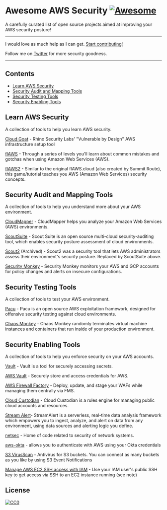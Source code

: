  

# Awesome AWS Security [![Awesome](https://awesome.re/badge.svg)](https://awesome.re)

A carefully curated list of open source projects aimed at improving your AWS security posture!

---

I would love as much help as I can get. [Start contributing!](https://github.com/C8H10N4OO/awesome-aws-security/blob/master/contributing.md)

Follow me on [Twitter](https://twitter.com/coffeewithayman) for more security goodness.

---

## Contents

- [Learn AWS Security](#Learn-AWS-Security)
- [Security Audit and Mapping Tools](#Security-Audit-and-Mapping-Tools)
- [Security Testing Tools](#Security-Testing-Tools)
- [Security Enabling Tools](#Security-Enabling-Tools)

## Learn AWS Security

A collection of tools to help you learn AWS security.

[Cloud Goat](https://github.com/RhinoSecurityLabs/cloudgoat) - Rhino Security Labs' "Vulnerable by Design" AWS infrastructure setup tool

[flAWS](http://flaws.cloud/) - Through a series of levels you'll learn about common mistakes and gotchas when using Amazon Web Services (AWS).

[flAWS2](http://flaws2.cloud/) - Similar to the original flAWS.cloud (also created by Summit Route), this game/tutorial teaches you AWS (Amazon Web Services) security concepts. 

## Security Audit and Mapping Tools

A collection of tools to help you understand more about your AWS environment.

[CloudMapper](https://github.com/duo-labs/cloudmapper) - CloudMapper helps you analyze your Amazon Web Services (AWS) environments. 

[ScoutSuite](https://github.com/nccgroup/ScoutSuite) - Scout Suite is an open source multi-cloud security-auditing tool, which enables security posture assessment of cloud environments.

[Scout2](https://github.com/nccgroup/Scout2) (Archived) - Scout2 was a security tool that lets AWS administrators assess their environment's security posture. Replaced by ScoutSuite above.

[Security Monkey](https://github.com/Netflix/security_monkey) - Security Monkey monitors your AWS and GCP accounts for policy changes and alerts on insecure configurations. 


## Security Testing Tools

A collection of tools to test your AWS environment.

[Pacu](https://github.com/RhinoSecurityLabs/pacu) - Pacu is an open source AWS exploitation framework, designed for offensive security testing against cloud environments. 

[Chaos Monkey](https://github.com/netflix/chaosmonkey) - Chaos Monkey randomly terminates virtual machine instances and containers that run inside of your production environment.


## Security Enabling Tools

A collection of tools to help you enforce security on your AWS accounts.

[Vault](https://github.com/hashicorp/vault) - Vault is a tool for securely accessing secrets.

[AWS Vault](https://github.com/99designs/aws-vault) - Securely store and access credentials for AWS.

[AWS Firewall Factory](https://github.com/globaldatanet/aws-firewall-factory) - Deploy, update, and stage your WAFs while managing them centrally via FMS.

[Cloud Custodian](https://github.com/cloud-custodian/cloud-custodian) - Cloud Custodian is a rules engine for managing public cloud accounts and resources.

[Stream Alert](https://github.com/airbnb/streamalert)- StreamAlert is a serverless, real-time data analysis framework which empowers you to ingest, analyze, and alert on data from any environment, using data sources and alerting logic you define.

[netsec](https://github.com/segmentio/netsec) - Home of code related to security of network systems.

[aws-okta](https://github.com/segmentio/aws-okta) - allows you to authenticate with AWS using your Okta credentials

[S3 VirusScan](https://github.com/widdix/aws-s3-virusscan) - Antivirus for S3 buckets. You can connect as many buckets as you like by using S3 Event Notifications

[Manage AWS EC2 SSH access with IAM](https://github.com/widdix/aws-ec2-ssh) - Use your IAM user's public SSH key to get access via SSH to an EC2 instance running (see note)




## License

[![CC0](http://mirrors.creativecommons.org/presskit/buttons/88x31/svg/cc-zero.svg)](https://creativecommons.org/publicdomain/zero/1.0/)
